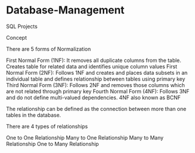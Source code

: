 # Database-Management
SQL Projects

Concept

There are 5 forms of Normalization

First Normal Form (1NF): It removes all duplicate columns from the table. Creates table for related data and identifies unique column values
First Normal Form (2NF): Follows 1NF and creates and places data subsets in an individual table and defines relationship between tables using primary key
Third Normal Form (3NF): Follows 2NF and removes those columns which are not related through primary key
Fourth Normal Form (4NF): Follows 3NF and do not define multi-valued dependencies. 4NF also known as BCNF


The relationship can be defined as the connection between more than one tables in the database.

There are 4 types of relationships

One to One Relationship
Many to One Relationship
Many to Many Relationship
One to Many Relationship
